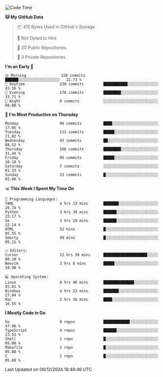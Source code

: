 <!--START_SECTION:waka-->
![Code Time](http://img.shields.io/badge/Code%20Time-991%20hrs%2051%20mins-blue)

**🐱 My GitHub Data** 

> 📦 415 Bytes Used in GitHub's Storage 
 > 
> 🚫 Not Opted to Hire
 > 
> 📜 20 Public Repositories 
 > 
> 🔑 3 Private Repositories 
 > 
**I'm an Early 🐤** 

```text
🌞 Morning                120 commits         ██████░░░░░░░░░░░░░░░░░░░   22.73 % 
🌆 Daytime                230 commits         ███████████░░░░░░░░░░░░░░   43.56 % 
🌃 Evening                178 commits         ████████░░░░░░░░░░░░░░░░░   33.71 % 
🌙 Night                  0 commits           ░░░░░░░░░░░░░░░░░░░░░░░░░   00.00 % 
```
📅 **I'm Most Productive on Thursday** 

```text
Monday                   90 commits          ████░░░░░░░░░░░░░░░░░░░░░   17.05 % 
Tuesday                  111 commits         █████░░░░░░░░░░░░░░░░░░░░   21.02 % 
Wednesday                45 commits          ██░░░░░░░░░░░░░░░░░░░░░░░   08.52 % 
Thursday                 166 commits         ████████░░░░░░░░░░░░░░░░░   31.44 % 
Friday                   96 commits          █████░░░░░░░░░░░░░░░░░░░░   18.18 % 
Saturday                 7 commits           ░░░░░░░░░░░░░░░░░░░░░░░░░   01.33 % 
Sunday                   13 commits          █░░░░░░░░░░░░░░░░░░░░░░░░   02.46 % 
```


📊 **This Week I Spent My Time On** 

```text
💬 Programming Languages: 
YAML                     4 hrs 13 mins       ███████░░░░░░░░░░░░░░░░░░   26.74 % 
Python                   3 hrs 39 mins       ██████░░░░░░░░░░░░░░░░░░░   23.17 % 
Go                       3 hrs 29 mins       ██████░░░░░░░░░░░░░░░░░░░   22.14 % 
HTML                     52 mins             █░░░░░░░░░░░░░░░░░░░░░░░░   05.55 % 
Smarty                   49 mins             █░░░░░░░░░░░░░░░░░░░░░░░░   05.21 % 

🔥 Editors: 
Cursor                   12 hrs 38 mins      ████████████████████░░░░░   80.10 % 
Neovim                   3 hrs 8 mins        █████░░░░░░░░░░░░░░░░░░░░   19.90 % 

💻 Operating System: 
Linux                    8 hrs 46 mins       ██████████████░░░░░░░░░░░   55.61 % 
Windows                  4 hrs 23 mins       ███████░░░░░░░░░░░░░░░░░░   27.84 % 
Mac                      2 hrs 36 mins       ████░░░░░░░░░░░░░░░░░░░░░   16.55 % 
```

**I Mostly Code in Go** 

```text
Go                       8 repos             ████████████░░░░░░░░░░░░░   47.06 % 
TypeScript               4 repos             ██████░░░░░░░░░░░░░░░░░░░   23.53 % 
Shell                    1 repo              █░░░░░░░░░░░░░░░░░░░░░░░░   05.88 % 
Makefile                 1 repo              █░░░░░░░░░░░░░░░░░░░░░░░░   05.88 % 
C                        1 repo              █░░░░░░░░░░░░░░░░░░░░░░░░   05.88 % 
```




 Last Updated on 06/12/2024 18:48:46 UTC
<!--END_SECTION:waka-->
